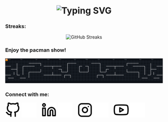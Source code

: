<h1 align="center">
  <img src="https://readme-typing-svg.herokuapp.com?font=Inconsolata&weight=600&size=35&center=true&vCenter=true&duration=4000&pause=1000&color=5D55AE&width=500&lines=Hello+there!;I'm+Hardik+👋;Welcome+to+my+GitHub" alt="Typing SVG" />
</h1>

### Streaks:

<div align="center">
  
  <img src="https://nirzak-streak-stats.vercel.app/?user=hxrdikk&theme=dark&hide_border=false" alt="GitHub Streaks" />  

</div>

### Enjoy the pacman show!

<p align="center">
  <img src="https://raw.githubusercontent.com/hxrdikk/hxrdikk/output/pacman-contribution-graph-dark.svg" alt="Pacman animation" />
</p>

### Connect with me:

[![GitHub](./Images/github-light.svg#gh-light-mode-only)](https://github.com/hxrdikk#gh-light-mode-only)
[![GitHub](./Images/github-dark.svg#gh-dark-mode-only)](https://github.com/hxrdikk#gh-dark-mode-only) &nbsp;&nbsp;
[![LinkedIn](./Images/linkedin-light.svg#gh-light-mode-only)](https://www.linkedin.com/in/you-found-me-hardik#gh-light-mode-only)
[![LinkedIn](./Images/linkedin-dark.svg#gh-dark-mode-only)](https://www.linkedin.com/in/you-found-me-hardik#gh-dark-mode-only) &nbsp;&nbsp;
[![Instagram](./Images/instagram-light.svg#gh-light-mode-only)](https://instagram.com/hxrdikkk#gh-light-mode-only)
[![Instagram](./Images/instagram-dark.svg#gh-dark-mode-only)](https://instagram.com/hxrdikkk#gh-dark-mode-only) &nbsp;&nbsp;
[![YouTube](./Images/youtube-light.svg#gh-light-mode-only)](https://youtube.com/@hxrdikkk#gh-light-mode-only)
[![YouTube](./Images/youtube-dark.svg#gh-dark-mode-only)](https://youtube.com/@hxrdikkk#gh-dark-mode-only)

<!--
**hxrdikk/hxrdikk** is a ✨ _special_ ✨ repository because its `README.md` (this file) appears on your GitHub profile.

Here are some ideas to get you started:

- 🔭 I’m currently working on ...
- 🌱 I’m currently learning ...
- 👯 I’m looking to collaborate on ...
- 🤔 I’m looking for help with ...
- 💬 Ask me about ...
- 📫 How to reach me: ...
- 😄 Pronouns: ...
- ⚡ Fun fact: ...
-->
